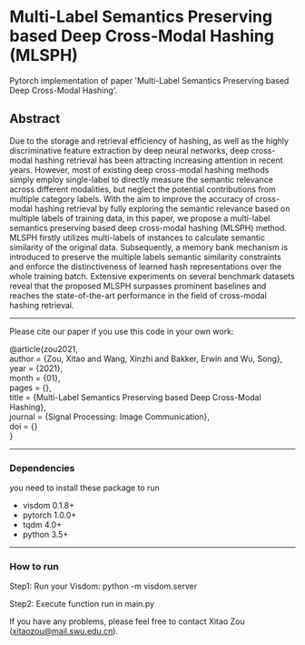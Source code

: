 # Multi-Label Semantics Preserving based Deep Cross-Modal Hashing (MLSPH)

Pytorch implementation of paper 'Multi-Label Semantics Preserving based Deep Cross-Modal Hashing'.

## Abstract

Due to the storage and retrieval efficiency of hashing, as well as the highly discriminative feature extraction by deep neural networks, deep cross-modal hashing retrieval has been attracting increasing attention in recent years. However, most of existing deep cross-modal hashing methods simply employ single-label to directly measure the semantic relevance across different modalities, but neglect the potential contributions from multiple category labels. With the aim to improve the accuracy of cross-modal hashing retrieval by fully exploring the semantic relevance based on multiple labels of training data, in this paper, we propose a multi-label semantics preserving based deep cross-modal hashing (MLSPH) method. MLSPH firstly utilizes multi-labels of instances to calculate semantic similarity of the original data. Subsequently, a memory bank mechanism is introduced to preserve the multiple labels semantic similarity constraints and enforce the distinctiveness of learned hash representations over the whole training batch. Extensive experiments on several benchmark datasets reveal that the proposed MLSPH surpasses prominent baselines and reaches the state-of-the-art performance in the field of cross-modal hashing retrieval. 

------

Please cite our paper if you use this code in your own work:

@article{zou2021,  
author = {Zou, Xitao and Wang, Xinzhi and Bakker, Erwin and Wu, Song},    
year = {2021},    
month = {01},    
pages = {},  
title = {Multi-Label Semantics Preserving based Deep Cross-Modal Hashing},    
journal = {Signal Processing: Image Communication},   
doi = {}   
}  

---
### Dependencies 
you need to install these package to run
- visdom 0.1.8+
- pytorch 1.0.0+
- tqdm 4.0+  
- python 3.5+
----

### How to run
 
 Step1: Run your Visdom: python -m visdom.server
 
 Step2: Execute function run in main.py

If you have any problems, please feel free to contact Xitao Zou (xitaozou@mail.swu.edu.cn).
